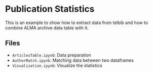 # Publication Statistics 

This is an example to show how to extract data from telbib and
how to combine ALMA archive data table with it.

## Files

- `ArticlesTable.ipynb`: Data preparation  
- `AuthorMatch.ipynb`: Matching data between two dataframes
- `Visualization.ipynb`: Visualize the statistics

